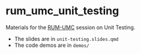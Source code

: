# rum_umc_unit_testing
Materials for the [RUM-UMC](https://langtonhugh.github.io/rum_umc/) session on Unit Testing.
* The slides are in `unit-testing.slides.qmd`
* The code demos are in `demos/`
